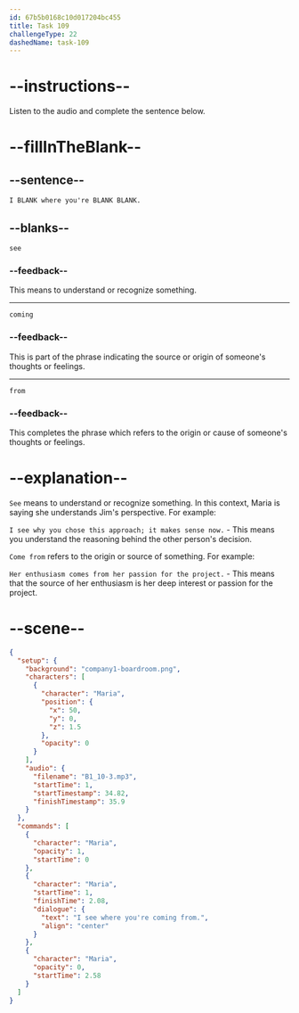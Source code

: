 ```yaml
---
id: 67b5b0168c10d017204bc455
title: Task 109
challengeType: 22
dashedName: task-109
---
```


<!-- (audio) Maria: I see where you're coming from. -->

# --instructions--

Listen to the audio and complete the sentence below.

# --fillInTheBlank--

## --sentence--

`I BLANK where you're BLANK BLANK.`

## --blanks--

`see`

### --feedback--

This means to understand or recognize something.

---

`coming`

### --feedback--

This is part of the phrase indicating the source or origin of someone's thoughts or feelings.

---

`from`

### --feedback--

This completes the phrase which refers to the origin or cause of someone's thoughts or feelings.

# --explanation--

`See` means to understand or recognize something. In this context, Maria is saying she understands Jim's perspective. For example:

`I see why you chose this approach; it makes sense now.` - This means you understand the reasoning behind the other person's decision.

`Come from` refers to the origin or source of something. For example:

`Her enthusiasm comes from her passion for the project.` - This means that the source of her enthusiasm is her deep interest or passion for the project.

# --scene--

```json
{
  "setup": {
    "background": "company1-boardroom.png",
    "characters": [
      {
        "character": "Maria",
        "position": {
          "x": 50,
          "y": 0,
          "z": 1.5
        },
        "opacity": 0
      }
    ],
    "audio": {
      "filename": "B1_10-3.mp3",
      "startTime": 1,
      "startTimestamp": 34.82,
      "finishTimestamp": 35.9
    }
  },
  "commands": [
    {
      "character": "Maria",
      "opacity": 1,
      "startTime": 0
    },
    {
      "character": "Maria",
      "startTime": 1,
      "finishTime": 2.08,
      "dialogue": {
        "text": "I see where you're coming from.",
        "align": "center"
      }
    },
    {
      "character": "Maria",
      "opacity": 0,
      "startTime": 2.58
    }
  ]
}
```
